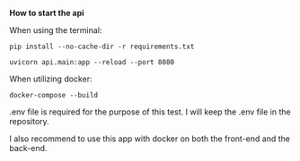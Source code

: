 **How to start the api** 

When using the terminal: 
    
    pip install --no-cache-dir -r requirements.txt
    
    uvicorn api.main:app --reload --port 8080

When utilizing docker:
    
    docker-compose --build

.env file is required for the purpose of this test. I will keep the .env file in the repository. 

I also recommend to use this app with docker on both the front-end and the back-end.